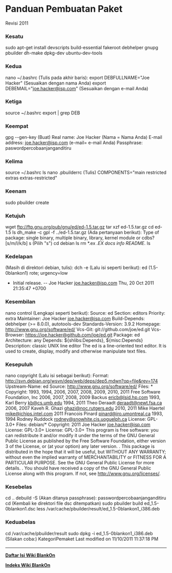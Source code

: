 # Panduan Pembuatan Paket
Revisi 2011
### Kesatu
sudo apt-get install devscripts build-essential fakeroot debhelper gnupg
pbuilder dh-make dpkg-dev ubuntu-dev-tools
### Kedua
nano ~/.bashrc
(Tulis pada akhir baris):
export DEBFULLNAME="Joe Hacker" (Sesuaikan dengan nama Anda)
export DEBEMAIL="joe.hacker@isp.com" (Sesuaikan dengan e-mail Anda)
### Ketiga
source ~/.bashrc
export | grep DEB
### Keempat
gpg --gen-key
(Buat)
Real name: Joe Hacker (Nama = Nama Anda)
E-mail address: joe.hacker@isp.com (e-mail= e-mail Anda)
Passphrase: paswordpercobaanjanganditiru
### Kelima
source ~/.bashrc
ls
nano .pbuilderrc
(Tulis)
COMPONENTS="main restricted extras extras-restricted"
### Keenam
sudo pbuilder create
### Ketujuh
wget ftp://ftp.gnu.org/pub/gnu/ed/ed-1.5.tar.gz
tar xzf ed-1.5.tar.gz
cd ed-1.5
ls
dh_make -c gpl -f ../ed-1.5.tar.gz
(Ada pertanyaan berikut):
Type of package: single binary, multiple binary, library, kernel module or
cdbs?
[s/m/l/k/b] s
(Pilih "s")
cd debian
ls
rm *.ex *.EX docs info README.*
ls
### Kedelapan
(Masih di direktori debian, tulis):
dch -e
(Lalu isi seperti berikut):
ed (1.5-0blankon1) rote; urgency=low
 * Initial release.
-- Joe Hacker <joe.hacker@isp.com>  Thu, 20 Oct 2011 21:35:47 +0700
### Kesembilan
nano control
(Lengkapi seperti berikut):
Source: ed
Section: editors
Priority: extra
Maintainer: Joe Hacker <joe.hacker@isp.com>
Build-Depends: debhelper (>= 8.0.0), autotools-dev
Standards-Version: 3.9.2
Homepage: http://www.gnu.org/software/ed/
Vcs-Git: git://github.com/joe/ed.git
Vcs-Browser: https://joe.hacker@github.com/joe/ed.git
Package: ed
Architecture: any
Depends: ${shlibs:Depends}, ${misc:Depends}
Description: classic UNIX line editor
 The ed is a line-oriented text editor.  It is used to
 create, display, modify and otherwise manipulate text
 files.
### Kesepuluh
nano copyright
(Lalu isi sebagai berikut):
Format: http://svn.debian.org/wsvn/dep/web/deps/dep5.mdwn?op=file&rev=174
Upstream-Name: ed
Source: http://www.gnu.org/software/ed/
Files: *
Copyright: 1993, 1994, 2006, 2007, 2008, 2009, 2010, 2011 Free Software
Foundation, Inc
 2006, 2007, 2008, 2009 Backus <ericb@lsid.hp.com>
 1993, Karl Berry <kb@cs.umb.edu>
 1994, 2011 Theo Deraadt <deraadt@newt.fsa.ca>
 2006, 2007 Kaveh R. Ghazi <ghazi@noc.rutgers.edu>
 2010, 2011 Mike Haertel <mike@ichips.intel.com>
 2011 Francois Pinard <pinard@iro.umontreal.ca>
 1993, 1994  Rodney Ruddock <rodney@snowhite.cis.uoguelph.ca>
License: GPL-3.0+
Files: debian/*
Copyright: 2011 Joe Hacker <joe.hacker@isp.com>
License: GPL-3.0+
License: GPL-3.0+
 This program is free software: you can redistribute it and/or modify
 it under the terms of the GNU General Public License as published by
 the Free Software Foundation, either version 3 of the License, or
 (at your option) any later version.
 .
 This package is distributed in the hope that it will be useful,
 but WITHOUT ANY WARRANTY; without even the implied warranty of
 MERCHANTABILITY or FITNESS FOR A PARTICULAR PURPOSE.  See the
 GNU General Public License for more details.
 .
 You should have received a copy of the GNU General Public License
 along with this program. If not, see <http://www.gnu.org/licenses/>.
### Kesebelas
cd ..
debuild -S
(Akan ditanya passphrase): passwordpercobaanjanganditiru
cd
(Kembali ke direktori file dsc ditempatkan)
sudo pbuilder build ed_1.5-0blankon1.dsc
less /var/cache/pbuilder/result/ed_1.5-0blankon1_i386.deb
### Keduabelas
cd /var/cache/pbuilder/result
sudo dpkg -i ed_1.5-0blankon1_i386.deb
(Silakan coba:)
KategoriPemaket
Last modified on 11/10/2011 11:37:18 PM
#### 
    
 
 
 
 
 
---
[**Daftar Isi Wiki BlankOn**](/wiki/DaftarIsi/index.html)
 
[**Indeks Wiki BlankOn**](/wiki/Indeks.html)
